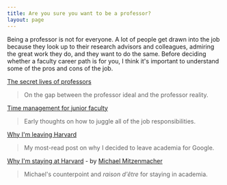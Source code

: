 ```yaml
---
title: Are you sure you want to be a professor?
layout: page
---
```


Being a professor is not for everyone. A lot of people get drawn into the job because they look up to their research
advisors and colleagues, admiring the great work they do, and they want to do the same. Before deciding whether a
faculty career path is for you, I think it's important to understand some of the pros and cons of the job.

[The secret lives of professors](http://matt-welsh.blogspot.com/2010/05/secret-lives-of-professors.html)
  > On the gap between the professor ideal and the professor reality.

[Time management for junior faculty](http://matt-welsh.blogspot.com/2009/02/time-management-for-junior-faculty.html)
  > Early thoughts on how to juggle all of the job responsibilities.

[Why I'm leaving Harvard](http://matt-welsh.blogspot.com/2010/11/why-im-leaving-harvard.html)
  > My most-read post on why I decided to leave academia for Google.

[Why I'm staying at Harvard](http://matt-welsh.blogspot.com/2010/11/guest-post-why-im-staying-at-harvard-by.html) - by [Michael Mitzenmacher](http://www.eecs.harvard.edu/~michaelm/)
  > Michael's counterpoint and *raison d'être* for staying in academia.

